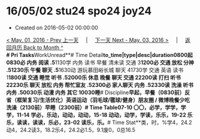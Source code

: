 # 16/05/02 stu24 spo24 joy24

* Created on 2016-05-02 00:00:00

[&lt; May. 01, 2016 - Prev 上一天](d01.md)     \|     [下一天 Next - May. 03, 2016 &gt;](d03.md)     \|     [返回月历 Back to Month ^](index.md)   
**\# Pri Tasks**WorkUnread**\# Time Detail**to\_time\|type\|desc\|duration0800起0830必 内务 阅读 .5**1130学 内务 读书 早餐 清未读 交通 3**1200必 交通 放松 分神 .51230乐 午餐 聊天 .5**1630动 游玩慕田峪长城 聊天 41730学 交通 英语 读书 1**1800读 交通 睡觉 听书 .52000乐 休息 晚餐 聊天 交通 22200读 打扫 听书 22230乐 聊天 放松 内务 帮忙室友 .52300必 家人聊天 内务 .52330读 洗澡 听书 内务 .50030乐 动漫 内务 其它 10030睡**\# Discipline**早起，早餐（0830前）**反省（框架复习/生活优化）**英语运动（羽毛球/毽球/健身）朋友圈 / 微博晚餐少吃洗澡（2130前）早睡（2300前）**\# Time Table**07-10 〇〇，必学，学学，学学，11-14 学必，乐动，动动，动动，15-18 动动，动学，学读，乐乐，19-22 乐乐，读读，读读，乐必，23-02 读乐，乐。**\# Time Stat**类，时，%学4，24.2动4，24.2读3，18.2乐4，24.2必1.5，9.1废0，0总16.5

